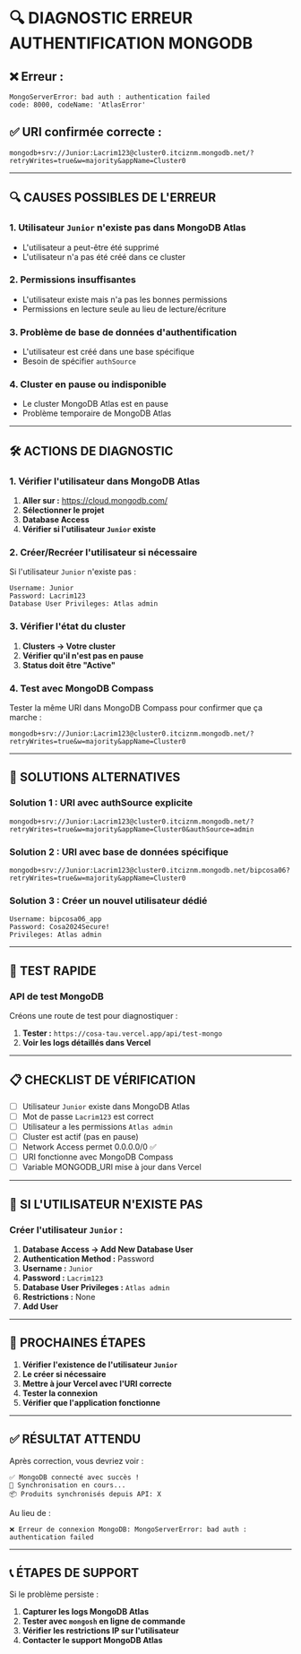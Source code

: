 # 🔍 DIAGNOSTIC ERREUR AUTHENTIFICATION MONGODB

## ❌ **Erreur :**
```
MongoServerError: bad auth : authentication failed
code: 8000, codeName: 'AtlasError'
```

## ✅ **URI confirmée correcte :**
```
mongodb+srv://Junior:Lacrim123@cluster0.itciznm.mongodb.net/?retryWrites=true&w=majority&appName=Cluster0
```

---

## 🔍 **CAUSES POSSIBLES DE L'ERREUR**

### 1. **Utilisateur `Junior` n'existe pas dans MongoDB Atlas**
- L'utilisateur a peut-être été supprimé
- L'utilisateur n'a pas été créé dans ce cluster

### 2. **Permissions insuffisantes**
- L'utilisateur existe mais n'a pas les bonnes permissions
- Permissions en lecture seule au lieu de lecture/écriture

### 3. **Problème de base de données d'authentification**
- L'utilisateur est créé dans une base spécifique
- Besoin de spécifier `authSource`

### 4. **Cluster en pause ou indisponible**
- Le cluster MongoDB Atlas est en pause
- Problème temporaire de MongoDB Atlas

---

## 🛠️ **ACTIONS DE DIAGNOSTIC**

### 1. **Vérifier l'utilisateur dans MongoDB Atlas**

1. **Aller sur :** https://cloud.mongodb.com/
2. **Sélectionner le projet**
3. **Database Access**
4. **Vérifier si l'utilisateur `Junior` existe**

### 2. **Créer/Recréer l'utilisateur si nécessaire**

Si l'utilisateur `Junior` n'existe pas :

```
Username: Junior
Password: Lacrim123
Database User Privileges: Atlas admin
```

### 3. **Vérifier l'état du cluster**

1. **Clusters → Votre cluster**
2. **Vérifier qu'il n'est pas en pause**
3. **Status doit être "Active"**

### 4. **Test avec MongoDB Compass**

Tester la même URI dans MongoDB Compass pour confirmer que ça marche :
```
mongodb+srv://Junior:Lacrim123@cluster0.itciznm.mongodb.net/?retryWrites=true&w=majority&appName=Cluster0
```

---

## 🔧 **SOLUTIONS ALTERNATIVES**

### Solution 1 : URI avec authSource explicite
```
mongodb+srv://Junior:Lacrim123@cluster0.itciznm.mongodb.net/?retryWrites=true&w=majority&appName=Cluster0&authSource=admin
```

### Solution 2 : URI avec base de données spécifique
```
mongodb+srv://Junior:Lacrim123@cluster0.itciznm.mongodb.net/bipcosa06?retryWrites=true&w=majority&appName=Cluster0
```

### Solution 3 : Créer un nouvel utilisateur dédié
```
Username: bipcosa06_app
Password: Cosa2024Secure!
Privileges: Atlas admin
```

---

## 🧪 **TEST RAPIDE**

### API de test MongoDB
Créons une route de test pour diagnostiquer :

1. **Tester :** `https://cosa-tau.vercel.app/api/test-mongo`
2. **Voir les logs détaillés dans Vercel**

---

## 📋 **CHECKLIST DE VÉRIFICATION**

- [ ] Utilisateur `Junior` existe dans MongoDB Atlas
- [ ] Mot de passe `Lacrim123` est correct
- [ ] Utilisateur a les permissions `Atlas admin`
- [ ] Cluster est actif (pas en pause)
- [ ] Network Access permet 0.0.0.0/0 ✅
- [ ] URI fonctionne avec MongoDB Compass
- [ ] Variable MONGODB_URI mise à jour dans Vercel

---

## 🚨 **SI L'UTILISATEUR N'EXISTE PAS**

### Créer l'utilisateur `Junior` :

1. **Database Access → Add New Database User**
2. **Authentication Method :** Password
3. **Username :** `Junior`
4. **Password :** `Lacrim123`
5. **Database User Privileges :** `Atlas admin`
6. **Restrictions :** None
7. **Add User**

---

## 🎯 **PROCHAINES ÉTAPES**

1. **Vérifier l'existence de l'utilisateur `Junior`**
2. **Le créer si nécessaire**
3. **Mettre à jour Vercel avec l'URI correcte**
4. **Tester la connexion**
5. **Vérifier que l'application fonctionne**

---

## ✅ **RÉSULTAT ATTENDU**

Après correction, vous devriez voir :
```
✅ MongoDB connecté avec succès !
🔄 Synchronisation en cours...
📦 Produits synchronisés depuis API: X
```

Au lieu de :
```
❌ Erreur de connexion MongoDB: MongoServerError: bad auth : authentication failed
```

---

## 📞 **ÉTAPES DE SUPPORT**

Si le problème persiste :

1. **Capturer les logs MongoDB Atlas**
2. **Tester avec `mongosh` en ligne de commande**
3. **Vérifier les restrictions IP sur l'utilisateur**
4. **Contacter le support MongoDB Atlas**
